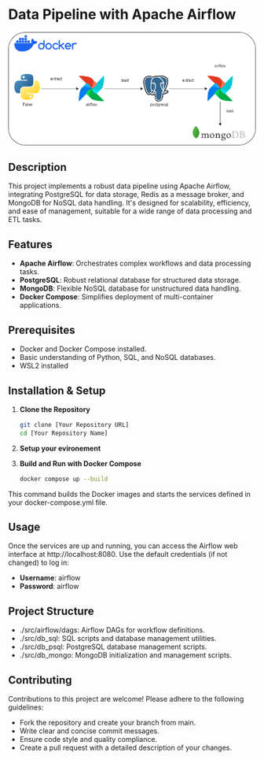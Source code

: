# Data Pipeline with Apache Airflow
![Data Pipeline Architecture](./project%20architecture.png)

## Description

This project implements a robust data pipeline using Apache Airflow, integrating PostgreSQL for data storage, Redis as a message broker, and MongoDB for NoSQL data handling. It's designed for scalability, efficiency, and ease of management, suitable for a wide range of data processing and ETL tasks.

## Features

- **Apache Airflow**: Orchestrates complex workflows and data processing tasks.
- **PostgreSQL**: Robust relational database for structured data storage.
- **MongoDB**: Flexible NoSQL database for unstructured data handling.
- **Docker Compose**: Simplifies deployment of multi-container applications.

## Prerequisites

- Docker and Docker Compose installed.
- Basic understanding of Python, SQL, and NoSQL databases.
- WSL2 installed

## Installation & Setup

1. **Clone the Repository**
   ```bash
   git clone [Your Repository URL]
   cd [Your Repository Name]
2. **Setup your evironement**
 
   
4.  **Build and Run with Docker Compose**
     ```bash
     docker compose up --build
This command builds the Docker images and starts the services defined in your docker-compose.yml file.


## Usage
Once the services are up and running, you can access the Airflow web interface at http://localhost:8080. Use the default credentials (if not changed) to log in:

   - **Username**: airflow
   - **Password**: airflow


## Project Structure
- ./src/airflow/dags: Airflow DAGs for workflow definitions.
- ./src/db_sql: SQL scripts and database management utilities.
- ./src/db_psql: PostgreSQL database management scripts.
- ./src/db_mongo: MongoDB initialization and management scripts.
## Contributing
Contributions to this project are welcome! Please adhere to the following guidelines:

- Fork the repository and create your branch from main.
- Write clear and concise commit messages.
- Ensure code style and quality compliance.
- Create a pull request with a detailed description of your changes.
   
